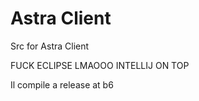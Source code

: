 # Astra Client
 Src for Astra Client

FUCK ECLIPSE LMAOOO INTELLIJ ON TOP


Il compile a release at b6
